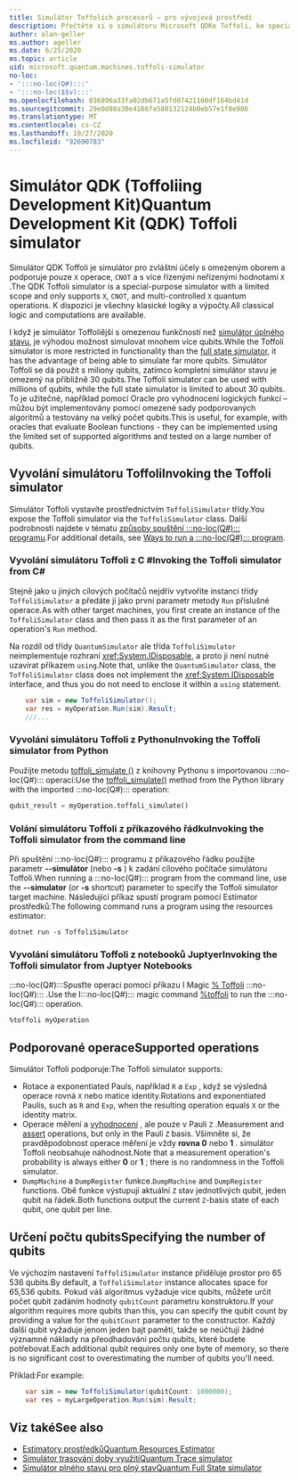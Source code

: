```yaml
---
title: Simulátor Toffolich procesorů – pro vývojová prostředí
description: Přečtěte si o simulátoru Microsoft QDKe Toffoli, ke speciálnímu simulátoru pro každý účel, který je možné použít s miliony qubits.
author: alan-geller
ms.author: ageller
ms.date: 6/25/2020
ms.topic: article
uid: microsoft.quantum.machines.toffoli-simulator
no-loc:
- ':::no-loc(Q#):::'
- ':::no-loc($$v):::'
ms.openlocfilehash: 036896a33fa02db671a5fd07421160df164bd41d
ms.sourcegitcommit: 29e0d88a30e4166fa580132124b0eb57e1f0e986
ms.translationtype: MT
ms.contentlocale: cs-CZ
ms.lasthandoff: 10/27/2020
ms.locfileid: "92690783"
---
```

# <a name="quantum-development-kit-qdk-toffoli-simulator"></a><span data-ttu-id="d8a5f-103">Simulátor QDK (Toffoliing Development Kit)</span><span class="sxs-lookup"><span data-stu-id="d8a5f-103">Quantum Development Kit (QDK) Toffoli simulator</span></span>

<span data-ttu-id="d8a5f-104">Simulátor QDK Toffoli je simulátor pro zvláštní účely s omezeným oborem a podporuje pouze `X` operace, `CNOT` a s více řízenými neřízenými hodnotami `X` .</span><span class="sxs-lookup"><span data-stu-id="d8a5f-104">The QDK Toffoli simulator is a special-purpose simulator with a limited scope and only supports `X`, `CNOT`, and multi-controlled `X` quantum operations.</span></span> <span data-ttu-id="d8a5f-105">K dispozici je všechny klasické logiky a výpočty.</span><span class="sxs-lookup"><span data-stu-id="d8a5f-105">All classical logic and computations are available.</span></span>

<span data-ttu-id="d8a5f-106">I když je simulátor Toffoliější s omezenou funkčností než [simulátor úplného stavu](xref:microsoft.quantum.machines.full-state-simulator), je výhodou možnost simulovat mnohem více qubits.</span><span class="sxs-lookup"><span data-stu-id="d8a5f-106">While the Toffoli simulator is more restricted in functionality than the [full state simulator](xref:microsoft.quantum.machines.full-state-simulator), it has the advantage of being able to simulate far more qubits.</span></span> <span data-ttu-id="d8a5f-107">Simulátor Toffoli se dá použít s miliony qubits, zatímco kompletní simulátor stavu je omezený na přibližně 30 qubits.</span><span class="sxs-lookup"><span data-stu-id="d8a5f-107">The Toffoli simulator can be used with millions of qubits, while the full state simulator is limited to about 30 qubits.</span></span> <span data-ttu-id="d8a5f-108">To je užitečné, například pomocí Oracle pro vyhodnocení logických funkcí – můžou být implementovány pomocí omezené sady podporovaných algoritmů a testovány na velký počet qubits.</span><span class="sxs-lookup"><span data-stu-id="d8a5f-108">This is useful, for example, with oracles that evaluate Boolean functions - they can be implemented using the limited set of supported algorithms and tested on a large number of qubits.</span></span>

## <a name="invoking-the-toffoli-simulator"></a><span data-ttu-id="d8a5f-109">Vyvolání simulátoru Toffoli</span><span class="sxs-lookup"><span data-stu-id="d8a5f-109">Invoking the Toffoli simulator</span></span>

<span data-ttu-id="d8a5f-110">Simulátor Toffoli vystavíte prostřednictvím `ToffoliSimulator` třídy.</span><span class="sxs-lookup"><span data-stu-id="d8a5f-110">You expose the Toffoli simulator via the `ToffoliSimulator` class.</span></span> <span data-ttu-id="d8a5f-111">Další podrobnosti najdete v tématu [způsoby spuštění :::no-loc(Q#)::: programu](xref:microsoft.quantum.guide.host-programs).</span><span class="sxs-lookup"><span data-stu-id="d8a5f-111">For additional details, see [Ways to run a :::no-loc(Q#)::: program](xref:microsoft.quantum.guide.host-programs).</span></span>

### <a name="invoking-the-toffoli-simulator-from-c"></a><span data-ttu-id="d8a5f-112">Vyvolání simulátoru Toffoli z C #</span><span class="sxs-lookup"><span data-stu-id="d8a5f-112">Invoking the Toffoli simulator from C#</span></span>

<span data-ttu-id="d8a5f-113">Stejně jako u jiných cílových počítačů nejdřív vytvoříte instanci třídy `ToffoliSimulator` a předáte ji jako první parametr metody `Run` příslušné operace.</span><span class="sxs-lookup"><span data-stu-id="d8a5f-113">As with other target machines, you first create an instance of the `ToffoliSimulator` class and then pass it as the first parameter of an operation's `Run` method.</span></span>

<span data-ttu-id="d8a5f-114">Na rozdíl od třídy `QuantumSimulator` ale třída `ToffoliSimulator` neimplementuje rozhraní <xref:System.IDisposable>, a proto ji není nutné uzavírat příkazem `using`.</span><span class="sxs-lookup"><span data-stu-id="d8a5f-114">Note that, unlike the `QuantumSimulator` class, the `ToffoliSimulator` class does not implement the <xref:System.IDisposable> interface, and thus you do not need to enclose it within a `using` statement.</span></span>

```csharp
    var sim = new ToffoliSimulator();
    var res = myOperation.Run(sim).Result;
    ///...
```

### <a name="invoking-the-toffoli-simulator-from-python"></a><span data-ttu-id="d8a5f-115">Vyvolání simulátoru Toffoli z Pythonu</span><span class="sxs-lookup"><span data-stu-id="d8a5f-115">Invoking the Toffoli simulator from Python</span></span>

<span data-ttu-id="d8a5f-116">Použijte metodu [toffoli_simulate ()](https://docs.microsoft.com/python/qsharp-core/qsharp.loader.qsharpcallable) z knihovny Pythonu s importovanou :::no-loc(Q#)::: operací:</span><span class="sxs-lookup"><span data-stu-id="d8a5f-116">Use the [toffoli_simulate()](https://docs.microsoft.com/python/qsharp-core/qsharp.loader.qsharpcallable) method from the Python library with the imported :::no-loc(Q#)::: operation:</span></span>

```python
qubit_result = myOperation.toffoli_simulate()
```

### <a name="invoking-the-toffoli-simulator-from-the-command-line"></a><span data-ttu-id="d8a5f-117">Volání simulátoru Toffoli z příkazového řádku</span><span class="sxs-lookup"><span data-stu-id="d8a5f-117">Invoking the Toffoli simulator from the command line</span></span>

<span data-ttu-id="d8a5f-118">Při spuštění :::no-loc(Q#)::: programu z příkazového řádku použijte parametr **--simulátor** (nebo **-s** ) k zadání cílového počítače simulátoru Toffoli.</span><span class="sxs-lookup"><span data-stu-id="d8a5f-118">When running a :::no-loc(Q#)::: program from the command line, use the **--simulator** (or **-s** shortcut) parameter to specify the Toffoli simulator target machine.</span></span> <span data-ttu-id="d8a5f-119">Následující příkaz spustí program pomocí Estimator prostředků:</span><span class="sxs-lookup"><span data-stu-id="d8a5f-119">The following command runs a program using the resources estimator:</span></span> 

```dotnetcli
dotnet run -s ToffoliSimulator
```

### <a name="invoking-the-toffoli-simulator-from-juptyer-notebooks"></a><span data-ttu-id="d8a5f-120">Vyvolání simulátoru Toffoli z notebooků Juptyer</span><span class="sxs-lookup"><span data-stu-id="d8a5f-120">Invoking the Toffoli simulator from Juptyer Notebooks</span></span>

<span data-ttu-id="d8a5f-121">:::no-loc(Q#):::Spusťte operaci pomocí příkazu I Magic [% Toffoli](xref:microsoft.quantum.iqsharp.magic-ref.toffoli) :::no-loc(Q#)::: .</span><span class="sxs-lookup"><span data-stu-id="d8a5f-121">Use the I:::no-loc(Q#)::: magic command [%toffoli](xref:microsoft.quantum.iqsharp.magic-ref.toffoli) to run the :::no-loc(Q#)::: operation.</span></span>

```
%toffoli myOperation
```

## <a name="supported-operations"></a><span data-ttu-id="d8a5f-122">Podporované operace</span><span class="sxs-lookup"><span data-stu-id="d8a5f-122">Supported operations</span></span>

<span data-ttu-id="d8a5f-123">Simulátor Toffoli podporuje:</span><span class="sxs-lookup"><span data-stu-id="d8a5f-123">The Toffoli simulator supports:</span></span>

* <span data-ttu-id="d8a5f-124">Rotace a exponentiated Pauls, například `R` a `Exp` , když se výsledná operace rovná `X` nebo matice identity.</span><span class="sxs-lookup"><span data-stu-id="d8a5f-124">Rotations and exponentiated Paulis, such as `R` and `Exp`, when the resulting operation equals `X` or the identity matrix.</span></span>
* <span data-ttu-id="d8a5f-125">Operace měření a [vyhodnocení](xref:Microsoft.Quantum.Diagnostics.AssertMeasurement) , ale pouze v Pauli `Z` .</span><span class="sxs-lookup"><span data-stu-id="d8a5f-125">Measurement and [assert](xref:Microsoft.Quantum.Diagnostics.AssertMeasurement) operations, but only in the Pauli `Z` basis.</span></span> <span data-ttu-id="d8a5f-126">Všimněte si, že pravděpodobnost operace měření je vždy **rovna 0** nebo **1** . simulátor Toffoli neobsahuje náhodnost.</span><span class="sxs-lookup"><span data-stu-id="d8a5f-126">Note that a measurement operation's probability is always either **0** or **1** ; there is no randomness in the Toffoli simulator.</span></span>
* <span data-ttu-id="d8a5f-127">`DumpMachine` a `DumpRegister` funkce.</span><span class="sxs-lookup"><span data-stu-id="d8a5f-127">`DumpMachine` and `DumpRegister` functions.</span></span>
<span data-ttu-id="d8a5f-128">Obě funkce výstupují aktuální `Z` stav jednotlivých qubit, jeden qubit na řádek.</span><span class="sxs-lookup"><span data-stu-id="d8a5f-128">Both functions output the current `Z`-basis state of each qubit, one qubit per line.</span></span>

## <a name="specifying-the-number-of-qubits"></a><span data-ttu-id="d8a5f-129">Určení počtu qubits</span><span class="sxs-lookup"><span data-stu-id="d8a5f-129">Specifying the number of qubits</span></span>

<span data-ttu-id="d8a5f-130">Ve výchozím nastavení `ToffoliSimulator` instance přiděluje prostor pro 65 536 qubits.</span><span class="sxs-lookup"><span data-stu-id="d8a5f-130">By default, a `ToffoliSimulator` instance allocates space for 65,536 qubits.</span></span>
<span data-ttu-id="d8a5f-131">Pokud váš algoritmus vyžaduje více qubits, můžete určit počet qubit zadáním hodnoty `qubitCount` parametru konstruktoru.</span><span class="sxs-lookup"><span data-stu-id="d8a5f-131">If your algorithm requires more qubits than this, you can specify the qubit count by providing a value for the `qubitCount` parameter to the constructor.</span></span>
<span data-ttu-id="d8a5f-132">Každý další qubit vyžaduje jenom jeden bajt paměti, takže se neúčtují žádné významné náklady na přeodhadování počtu qubits, které budete potřebovat.</span><span class="sxs-lookup"><span data-stu-id="d8a5f-132">Each additional qubit requires only one byte of memory, so there is no significant cost to overestimating the number of qubits you'll need.</span></span>

<span data-ttu-id="d8a5f-133">Příklad:</span><span class="sxs-lookup"><span data-stu-id="d8a5f-133">For example:</span></span>

```csharp
    var sim = new ToffoliSimulator(qubitCount: 1000000);
    var res = myLargeOperation.Run(sim).Result;
```

## <a name="see-also"></a><span data-ttu-id="d8a5f-134">Viz také</span><span class="sxs-lookup"><span data-stu-id="d8a5f-134">See also</span></span>

- [<span data-ttu-id="d8a5f-135">Estimatory prostředků</span><span class="sxs-lookup"><span data-stu-id="d8a5f-135">Quantum Resources Estimator</span></span>](xref:microsoft.quantum.machines.resources-estimator)
- [<span data-ttu-id="d8a5f-136">Simulátor trasování doby využití</span><span class="sxs-lookup"><span data-stu-id="d8a5f-136">Quantum Trace simulator</span></span>](xref:microsoft.quantum.machines.qc-trace-simulator.intro)
- [<span data-ttu-id="d8a5f-137">Simulátor plného stavu pro plný stav</span><span class="sxs-lookup"><span data-stu-id="d8a5f-137">Quantum Full State simulator</span></span>](xref:microsoft.quantum.machines.full-state-simulator) 
